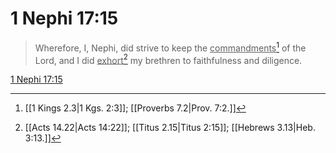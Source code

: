 # 1 Nephi 17:15

> Wherefore, I, Nephi, did strive to keep the <u>commandments</u>[^a] of the Lord, and I did <u>exhort</u>[^b] my brethren to faithfulness and diligence.

[1 Nephi 17:15](https://www.churchofjesuschrist.org/study/scriptures/bofm/1-ne/17?lang=eng&id=p15#p15)


[^a]: [[1 Kings 2.3|1 Kgs. 2:3]]; [[Proverbs 7.2|Prov. 7:2.]]
[^b]: [[Acts 14.22|Acts 14:22]]; [[Titus 2.15|Titus 2:15]]; [[Hebrews 3.13|Heb. 3:13.]]
